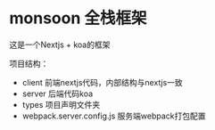 # monsoon 全栈框架

这是一个Nextjs + koa的框架

项目结构：

- client 前端nextjs代码，内部结构与nextjs一致
- server 后端代码koa
- types 项目声明文件夹
- webpack.server.config.js 服务端webpack打包配置